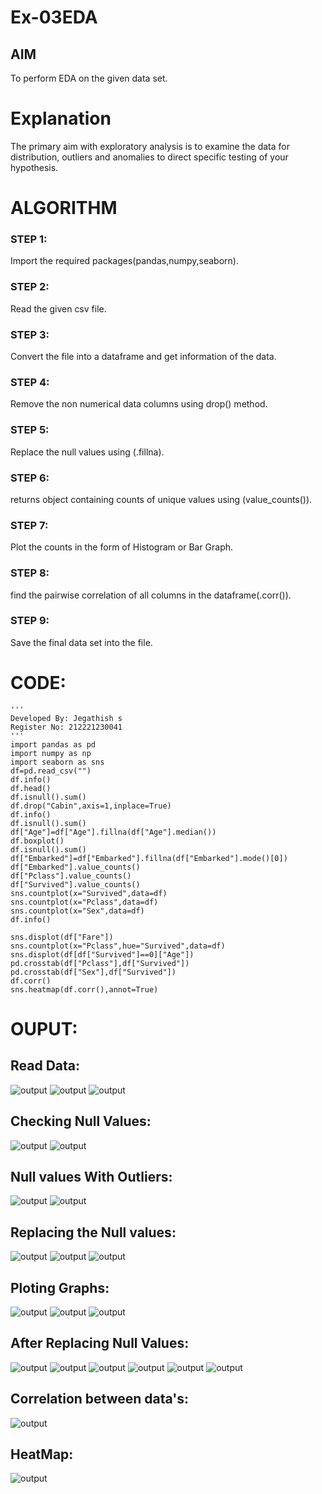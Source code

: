 # Ex-03EDA

## AIM
To perform EDA on the given data set. 

# Explanation
The primary aim with exploratory analysis is to examine the data for distribution, outliers and 
anomalies to direct specific testing of your hypothesis.
 

# ALGORITHM
### STEP 1:
Import the required packages(pandas,numpy,seaborn).
### STEP 2:
Read the given csv file.
### STEP 3:
Convert the file into a dataframe and get information of the data.
### STEP 4:
Remove the non numerical data columns using drop() method.
### STEP 5:
Replace the null values using (.fillna).
### STEP 6:
returns object containing counts of unique values using (value_counts()).
### STEP 7:
Plot the counts in the form of Histogram or Bar Graph.
### STEP 8:
find the pairwise correlation of all columns in the dataframe(.corr()).
### STEP 9:
Save the final data set into the file.


# CODE:
```
'''
Developed By: Jegathish s
Register No: 212221230041
'''
import pandas as pd
import numpy as np
import seaborn as sns
df=pd.read_csv("")
df.info()
df.head()
df.isnull().sum()
df.drop("Cabin",axis=1,inplace=True)
df.info()
df.isnull().sum()
df["Age"]=df["Age"].fillna(df["Age"].median())
df.boxplot()
df.isnull().sum()
df["Embarked"]=df["Embarked"].fillna(df["Embarked"].mode()[0])
df["Embarked"].value_counts()
df["Pclass"].value_counts()
df["Survived"].value_counts()
sns.countplot(x="Survived",data=df)
sns.countplot(x="Pclass",data=df)
sns.countplot(x="Sex",data=df)
df.info()

sns.displot(df["Fare"])
sns.countplot(x="Pclass",hue="Survived",data=df)
sns.displot(df[df["Survived"]==0]["Age"])
pd.crosstab(df["Pclass"],df["Survived"])
pd.crosstab(df["Sex"],df["Survived"])
df.corr()
sns.heatmap(df.corr(),annot=True)
```
# OUPUT:
## Read Data:
![output](o1.png)
![output](o2.png)
![output](o3.png)
## Checking Null Values:
![output](o4.png)
![output](o5.png)
## Null values With Outliers:
![output](o6.png)
![output](o7.png)
## Replacing the Null values:
![output](o8.png)
![output](o9.png)
![output](o10.png)
## Ploting Graphs:
![output](o11.png)
![output](o12.png)
![output](o13.png)
## After Replacing Null Values:
![output](o14.png)
![output](o15.png)
![output](o16.png)
![output](o17.png)
![output](o18.png)
![output](o19.png)
## Correlation between data's:
![output](o20.png)
## HeatMap:
![output](o21.png)